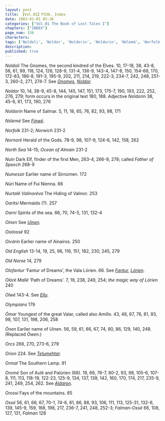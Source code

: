 ```yaml
---
layout: post
title: 【Vol.01】P336. Index
date: 1983-01-01 05:36
categories: ["Vol.01 The Book of Lost Tales I"]
chapters: ["INDEX"]
page_num: 336
characters: 
tags: ['Noldoli', 'Noldor', 'Noldorin', 'Noldorin', 'Nólemë', 'Norfolk', 'Norwich', 'Nornorë', 'North Sea', 'Ocean of Almain', 'Nuin', 'Father of Speech', 'Numessir', 'Núri', 'Nurtalë Valinoréva', 'Oaritsi', 'Oarni', 'Oinen', 'Oiolossë', 'Oivárin', 'Old English', 'Old Norse', 'Olofantur', 'Olórë Mallë', 'the magic way of Lórien', 'Olwë', 'Olympians', 'Ómar', 'Ónen', 'Orcs', 'Orion', 'Ormal', 'Oromë', 'Orossi', 'Ossë', 'Falman-Ossë', 'Falman']
description: 
published: true
---
```


<I>Noldoli</I> The Gnomes, the second kindred of the Elves. 10, 17-18, 38, 43-8, 56, 61, 99, 118, 124, 126, 128-9, 131-4, 136-9, 143-4, 147-8, 150, 154-68, 170, 172-83, 186-8, 191-3, 195-9, 202, 211, 214, 219, 222-3, 234-7, 242, 248, 251-3, 260-2, 271, 274-7. See <I>[Gnomes]({{site.baseurl}}/tags#Gnomes), [Noldor]({{site.baseurl}}/tags#Noldor)</I>.

<I>Noldor</I> 10, 14, 38-9, 45-8, 144, 145, 147, 151, 173, 175-7, 190, 193, 222, 252, 276, 279; form occurs in the original text 180, 188. Adjective <I>Noldorin</I> 38, 45-6, 61, 173, 190, 276

<I>Noldorin</I> Name of Salmar. 5, 11, 18, 65, 76, 82, 93, 98, 171

<I>Nólemë</I> See <I>[Finwë]({{site.baseurl}}/tags#Finwë)</I>.

<I>Norfolk</I> 231-2; <I>Norwich</I> 231-2

<I>Nornorë</I> Herald of the Gods. 78-9, 98, 107-9, 124-6, 142, 158, 262

<I>North Sea</I> 14-15; <I>Ocean of Almain</I> 231-2

<I>Nuin</I> Dark Elf, finder of the first Men, 263-4, 266-9, 278; called <I>Father of Speech</I> 268-9

<I>Numessir</I> Earlier name of Sirnúmen. 172

<I>Núri</I> Name of Fui Nienna. 66

<I>Nurtalë Valinoréva</I> The Hiding of Valinor. 253

<I>Oaritsi</I> Mermaids (?). 257

<I>Oarni</I> Spirits of the sea. 66, 70, 74-5, 131, 132-4

<I>Oinen</I> See <I>[Uinen]({{site.baseurl}}/tags#Uinen)</I>.

<I>Oiolossë</I>   92

<I>Oivárin</I> Earlier name of Ainairos. 250

<I>Old English</I> 13-14, 19, 25, 96, 116, 151, 182, 230, 245, 279

<I>Old Norse</I> 14, 279

<I>Olofantur</I> ‘Fantur of Dreams', the Vala Lórien. 66. See <I>[Fantur]({{site.baseurl}}/tags#Fantur), [Lórien]({{site.baseurl}}/tags#Lórien)</I>.

<I>Olórë Mallë</I> ‘Path of Dreams'. 7, 19, 238, 249, 254; <I>the magic way of Lórien</I> 240

<I>Olwë</I> 143-4. See <I>[Ellu]({{site.baseurl}}/tags#Ellu)</I>.

<I>Olympians</I> 179

<I>Ómar</I> Youngest of the great Valar, called also Amillo. 43, 48, 67, 76, 81, 93, 98, 107, 131, 198, 206, 258

<I>Ónen</I> Earlier name of Uinen. 56, 59, 61, 66, 67, 74, 80, 86, 129, 140, 248. (Replaced <I>Ówen</I>.)

<I>Orcs</I> 268, 270, 273-6, 279

<I>Orion</I> 224. See <I>[Telumehtar]({{site.baseurl}}/tags#Telumehtar)</I>.

<I>Ormal</I> The Southern Lamp. 91

<I>Oromë</I> Son of Aulë and Palúrien (66). 19, 66, 76-7, 80-2, 93, 98, 105-6, 107-8, 111, 113, 118-19, 122-23, 125-9, 134, 137, 139, 142, 160, 170, 174, 217, 235-9, 241, 249, 254, 262. See <I>[Aldaron]({{site.baseurl}}/tags#Aldaron)</I>.

<I>Orossi</I> Fays of the mountains. 65

<I>Ossë</I> 56, 61, 66, 67, 70-1, 74-6, 81, 86, 88, 93, 106, 111, 113, 125-31, 132-6, 139, 145-9, 159, 168, 198, 217, 236-7, 241, 248, 252-3; <I>Falman-Ossë</I> 66, 108, 127, 131, <I>Falman</I> 128

